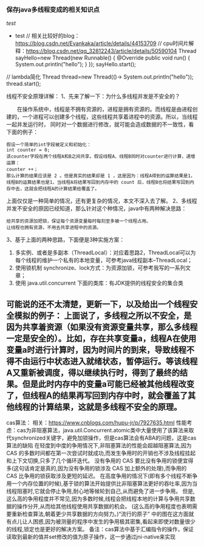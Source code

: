 ### 保存java多线程变成的相关知识点
*test*
- test
// 相关比较好的blog：https://blog.csdn.net/Evankaka/article/details/44153709
// cpu时间片解释：https://blog.csdn.net/qq_32812243/article/details/50590104
 Thread sayHello=new Thread(new Runnable() {
            @Override
            public void run() {
                System.out.println("hello");
            }
        });
        sayHello.start();

// lambda简化
 Thread thread=new Thread(()-> System.out.println("hello"));
        thread.start();

线程不安全原理详解：
1、先来了解一下：为什么多线程并发是不安全的？

  在操作系统中，线程是不拥有资源的，进程是拥有资源的。而线程是由进程创建的，一个进程可以创建多个线程，这些线程共享着进程中的资源。所以，当线程一起并发运行时，
同时对一个数据进行修改，就可能会造成数据的不一致性，看下面的例子：

    假设一个简单的int字段被定义和初始化：
    int counter = 0;
    该counter字段在两个线程A和B之间共享。假设线程A、线程B同时对counter进行计算，递增运算：
    counter ++；
    那么计算的结果应该是 2 。但是真实的结果却是 1 ，这是因为：线程A得到的运算结果是1，线程B的运算结果也是1，当线程A将结果写回到内存中的 count 后，线程B也将结果写回到内存中去，这就会把线程A的计算结果给覆盖了。

上面仅仅是一种简单的情况，还有更复杂的情况，本文不深入去了解。
2、多线程并发不安全的原因已经知道，那么针对这个种情况，java中有两种解决思路：

    给共享的资源加把锁，保证每个资源变量每时每刻至多被一个线程占用。
    让线程也拥有资源，不用去共享进程中的资源。

3、基于上面的两种思路，下面便是3种实施方案：

1. 多实例、或者是多副本（ThreadLocal）：对应着思路2，ThreadLocal可以为每个线程的维护一个私有的本地变量，可参考java线程副本–ThreadLocal；
2. 使用锁机制 synchronize、lock方式：为资源加锁，可参考我写的一系列文章；
3. 使用 java.util.concurrent 下面的类库：有JDK提供的线程安全的集合类

可能说的还不太清楚，更新一下，以及给出一个线程安全模拟的例子：
上面说了，多线程之所以不安全，是因为共享着资源（如果没有资源变量共享，那么多线程一定是安全的）。比如，存在共享变量a，线程A在使用变量a时进行计算时，因为时间片的到来，导致线程不得不由运行中状态进入就绪状态，暂停运行。等该线程A又重新被调度，得以继续执行时，得到了最终的结果。但是此时内存中的变量a可能已经被其他线程改变了，但线程A的结果再写回到内存中时，就会覆盖了其他线程的计算结果，这就是多线程不安全的原理。
--------------------- 

cas算法：
    相关：https://www.cnblogs.com/hupu-jr/p/7927635.html
    性能考虑：cas为非阻塞算法，java.util.Concurrent.atomic类中大量使用了该算法来取代synchronized关键字，避免加锁操作，但是cas算法会有ABA的问题，这是cas算法的缺陷
    在轻度到中度的争用情况下,非阻塞算法的性能会超越阻塞算法,因为 CAS 的多数时间都在第一次尝试时就成功,而发生争用时的开销也不涉及线程挂起和上下文切换,只多了几个循环迭代。
    没有争用的 CAS 要比没有争用的锁便宜得多(这句话肯定是真的,因为没有争用的锁涉及 CAS 加上额外的处理),而争用的 CAS 比争用的锁获取涉及更短的延迟。
    在高度争用的情况下(即有多个线程不断争用一个内存位置的时候),基于锁的算法开始提供比非阻塞算法更好的吞吐率,因为当线程阻塞时,它就会停止争用,耐心地等候轮到自己,从而避免了进一步争用。
    但是,这么高的争用程度并不常见,因为多数时候,线程会把线程本地的计算与争用共享数据的操作分开,从而给其他线程使用共享数据的机会。
    (这么高的争用程度也表明需要重新检查算法,朝着更少共享数据的方向努力。)“流行的原子” 中的图在这方面就有点儿让人困惑,因为被测量的程序中发生的争用极其密集,看起来即使对数量很少的线程,锁定也是更好的解决方案。
    备注：cas算法中基于汇编指令的操作，保证读取到最新的值并set修改的值为原子操作，这一步通过jni-native来实现 